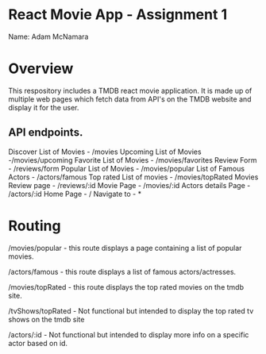 # React Movie App - Assignment 1

Name: Adam McNamara

# Overview
This respository includes a TMDB react movie application. It is made up of multiple web pages which fetch data from API's on the TMDB website and display it for the user.

## API endpoints.
Discover List of Movies - /movies
Upcoming List of Movies -/movies/upcoming 
Favorite List of Movies - /movies/favorites
Review Form - /reviews/form
Popular List of Movies - /movies/popular
List of Famous Actors - /actors/famous
Top rated List of movies - /movies/topRated
Movies Review page - /reviews/:id
Movie Page - /movies/:id
Actors details Page - /actors/:id
Home Page - /
Navigate to - *

# Routing 
/movies/popular - this route displays a page containing a list of popular movies.

/actors/famous - this route displays a list of famous actors/actresses.

/movies/topRated - this route displays the top rated movies on the tmdb site.

/tvShows/topRated - Not functional but intended to display the top rated tv shows on the tmdb site

/actors/:id - Not functional but intended to display more info on a specific actor based on id.
